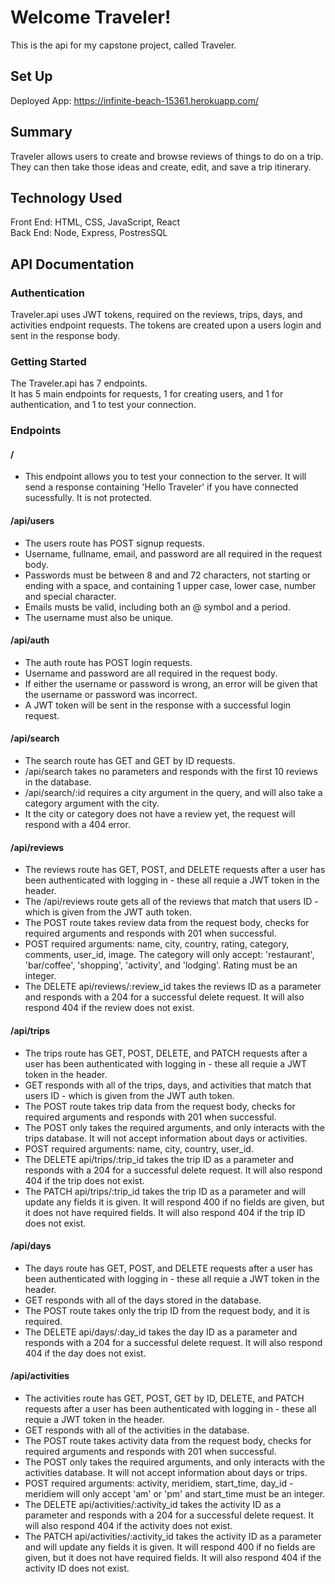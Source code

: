 # Welcome Traveler!

This is the api for my capstone project, called Traveler.

## Set Up

Deployed App: https://infinite-beach-15361.herokuapp.com/

## Summary

Traveler allows users to create and browse reviews of things to do on a trip. They can then take those ideas and create, edit, and save a trip itinerary.

## Technology Used

Front End: HTML, CSS, JavaScript, React
<br />
Back End: Node, Express, PostresSQL

## API Documentation

### Authentication

Traveler.api uses JWT tokens, required on the reviews, trips, days, and activities endpoint requests. The tokens are created upon a users login and sent in the response body.

### Getting Started

The Traveler.api has 7 endpoints.
<br/>
It has 5 main endpoints for requests, 1 for creating users, and 1 for authentication, and 1 to test your connection.
<br/>

### Endpoints

#### /

-   This endpoint allows you to test your connection to the server. It will send a response containing 'Hello Traveler' if you have connected sucessfully. It is not protected.

#### /api/users

-   The users route has POST signup requests.
-   Username, fullname, email, and password are all required in the request body.
-   Passwords must be between 8 and and 72 characters, not starting or ending with a space, and containing 1 upper case, lower case, number and special character.
-   Emails musts be valid, including both an @ symbol and a period.
-   The username must also be unique.
    <br/>

#### /api/auth

-   The auth route has POST login requests.
-   Username and password are all required in the request body.
-   If either the username or password is wrong, an error will be given that the username or password was incorrect.
-   A JWT token will be sent in the response with a successful login request.
    <br/>

#### /api/search

-   The search route has GET and GET by ID requests.
-   /api/search takes no parameters and responds with the first 10 reviews in the database.
-   /api/search/:id requires a city argument in the query, and will also take a category argument with the city.
-   It the city or category does not have a review yet, the request will respond with a 404 error.
    <br/>

#### /api/reviews

-   The reviews route has GET, POST, and DELETE requests after a user has been authenticated with logging in - these all requie a JWT token in the header.
-   The /api/reviews route gets all of the reviews that match that users ID - which is given from the JWT auth token.
-   The POST route takes review data from the request body, checks for required arguments and responds with 201 when successful.
-   POST required arguments: name, city, country, rating, category, comments, user_id, image. The category will only accept: 'restaurant', 'bar/coffee', 'shopping', 'activity', and 'lodging'. Rating must be an integer.
-   The DELETE api/reviews/:review_id takes the reviews ID as a parameter and responds with a 204 for a successful delete request. It will also respond 404 if the review does not exist.
    <br/>

#### /api/trips

-   The trips route has GET, POST, DELETE, and PATCH requests after a user has been authenticated with logging in - these all requie a JWT token in the header.
-   GET responds with all of the trips, days, and activities that match that users ID - which is given from the JWT auth token.
-   The POST route takes trip data from the request body, checks for required arguments and responds with 201 when successful.
-   The POST only takes the required arguments, and only interacts with the trips database. It will not accept information about days or activities.
-   POST required arguments: name, city, country, user_id.
-   The DELETE api/trips/:trip_id takes the trip ID as a parameter and responds with a 204 for a successful delete request. It will also respond 404 if the trip does not exist.
-   The PATCH api/trips/:trip_id takes the trip ID as a parameter and will update any fields it is given. It will respond 400 if no fields are given, but it does not have required fields. It will also respond 404 if the trip ID does not exist.
    <br/>

#### /api/days

-   The days route has GET, POST, and DELETE requests after a user has been authenticated with logging in - these all requie a JWT token in the header.
-   GET responds with all of the days stored in the database.
-   The POST route takes only the trip ID from the request body, and it is required.
-   The DELETE api/days/:day_id takes the day ID as a parameter and responds with a 204 for a successful delete request. It will also respond 404 if the day does not exist.
    <br/>

#### /api/activities

-   The activities route has GET, POST, GET by ID, DELETE, and PATCH requests after a user has been authenticated with logging in - these all requie a JWT token in the header.
-   GET responds with all of the activities in the database.
-   The POST route takes activity data from the request body, checks for required arguments and responds with 201 when successful.
-   The POST only takes the required arguments, and only interacts with the activities database. It will not accept information about days or trips.
-   POST required arguments: activity, meridiem, start_time, day_id - meridiem will only accept 'am' or 'pm' and start_time must be an integer.
-   The DELETE api/activities/:activity_id takes the activity ID as a parameter and responds with a 204 for a successful delete request. It will also respond 404 if the activity does not exist.
-   The PATCH api/activities/:activity_id takes the activity ID as a parameter and will update any fields it is given. It will respond 400 if no fields are given, but it does not have required fields. It will also respond 404 if the activity ID does not exist.
    <br/>
